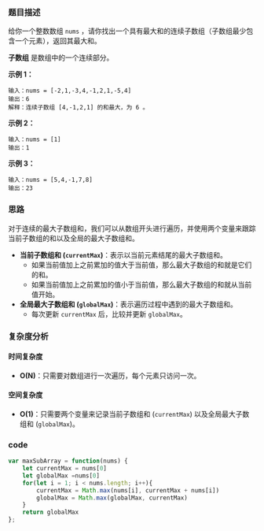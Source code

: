 ### 题目描述

给你一个整数数组 `nums` ，请你找出一个具有最大和的连续子数组（子数组最少包含一个元素），返回其最大和。

**子数组** 是数组中的一个连续部分。

**示例 1：**

```
输入：nums = [-2,1,-3,4,-1,2,1,-5,4]
输出：6
解释：连续子数组 [4,-1,2,1] 的和最大，为 6 。
```

**示例 2：**

```
输入：nums = [1]
输出：1
```

**示例 3：**

```
输入：nums = [5,4,-1,7,8]
输出：23
```

### 思路

对于连续的最大子数组和，我们可以从数组开头进行遍历，并使用两个变量来跟踪当前子数组的和以及全局的最大子数组和。

- **当前子数组和 (`currentMax`)**：表示以当前元素结尾的最大子数组和。
  - 如果当前值加上之前累加的值大于当前值，那么最大子数组的和就是它们的和。
  - 如果当前值加上之前累加的值小于当前值，那么最大子数组的和就从当前值开始。
- **全局最大子数组和 (`globalMax`)**：表示遍历过程中遇到的最大子数组和。
  - 每次更新 `currentMax` 后，比较并更新 `globalMax`。

### 复杂度分析

#### 时间复杂度

- **O(N)**：只需要对数组进行一次遍历，每个元素只访问一次。

#### 空间复杂度

- **O(1)**：只需要两个变量来记录当前子数组和 (`currentMax`) 以及全局最大子数组和 (`globalMax`)。

### code

```javascript
var maxSubArray = function(nums) {
    let currentMax = nums[0]
    let globalMax =nums[0]
    for(let i = 1; i < nums.length; i++){
        currentMax = Math.max(nums[i], currentMax + nums[i])
        globalMax = Math.max(globalMax, currentMax)
    }
    return globalMax
};
```





